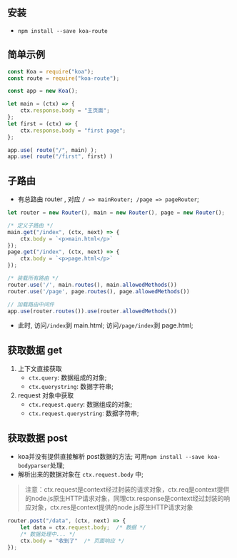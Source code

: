 ## 安装
* `npm install --save koa-route`

## 简单示例
```js
const Koa = require("koa");
const route = require("koa-route");

const app = new Koa();

let main = (ctx) => {
    ctx.response.body = "主页面";
};
let first = (ctx) => {
    ctx.response.body = "first page";
};

app.use( route("/", main) );
app.use( route("/first", first) )
```



## 子路由
* 有总路由 router , 对应 `/ => mainRouter; /page => pageRouter`;
```js
let router = new Router(), main = new Router(), page = new Router();

/* 定义子路由 */
main.get("/index", (ctx, next) => {
    ctx.body = `<p>main.html</p>`
});
page.get("/index", (ctx, next) => {
    ctx.body = `<p>page.html</p>`
});

/* 装载所有路由 */
router.use('/', main.routes(), main.allowedMethods())
router.use('/page', page.routes(), page.allowedMethods())

// 加载路由中间件
app.use(router.routes()).use(router.allowedMethods())
```
* 此时, 访问`/index`到 main.html; 访问`/page/index`到 page.html;



## 获取数据 get
1. 上下文直接获取
    * `ctx.query`: 数据组成的对象;
    * `ctx.querystring`: 数据字符串;
2. request 对象中获取
    * `ctx.request.query`: 数据组成的对象;
    * `ctx.request.querystring`: 数据字符串;


## 获取数据 post
* koa并没有提供直接解析 post数据的方法; 可用`npm install --save koa-bodyparser`处理;
* 解析出来的数据对象在 `ctx.request.body` 中;
> 注意：ctx.request是context经过封装的请求对象，ctx.req是context提供的node.js原生HTTP请求对象，同理ctx.response是context经过封装的响应对象，ctx.res是context提供的node.js原生HTTP请求对象
```js
router.post("/data", (ctx, next) => {
    let data = ctx.request.body;  /* 数据 */
    /* 数据处理中... */
    ctx.body = "收到了"  /* 页面响应 */
});
```
